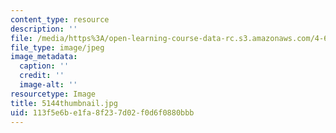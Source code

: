 ```yaml
---
content_type: resource
description: ''
file: /media/https%3A/open-learning-course-data-rc.s3.amazonaws.com/4-614-religious-architecture-and-islamic-cultures-fall-2002/113f5e6be1fa8f237d02f0d6f0880bbb_5144thumbnail.jpg
file_type: image/jpeg
image_metadata:
  caption: ''
  credit: ''
  image-alt: ''
resourcetype: Image
title: 5144thumbnail.jpg
uid: 113f5e6b-e1fa-8f23-7d02-f0d6f0880bbb
---
```


